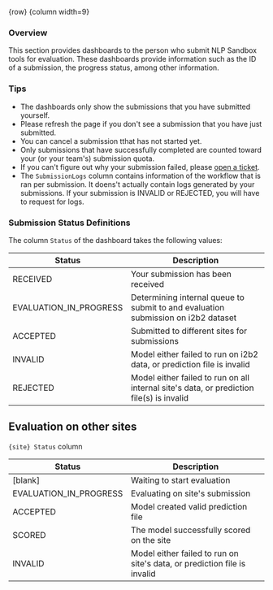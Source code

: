 <!-- markdownlint-disable-next-line first-line-h1 -->
{row}
{column width=9}

### Overview

This section provides dashboards to the person who submit NLP Sandbox tools for evaluation. These dashboards provide information such as the ID of a submission, the progress status, among other information.

### Tips

- The dashboards only show the submissions that you have submitted yourself.
- Please refresh the page if you don't see a submission that you have just submitted.
- You can cancel a submission tthat has not started yet.
- Only submissions that have successfully completed are counted toward your (or your team's) submission quota.
- If you can't figure out why your submission failed, please [open a ticket].
- The `SubmissionLogs` column contains information of the workflow that is ran per submission. It doens't actually contain logs generated by your submissions. If your submission is INVALID or REJECTED, you will have to request for logs.

### Submission Status Definitions

The column `Status` of the dashboard takes the following values: 

Status | Description
---|---
RECEIVED | Your submission has been received
EVALUATION_IN_PROGRESS | Determining internal queue to submit to and evaluation submission on i2b2 dataset
ACCEPTED | Submitted to different sites for submissions
INVALID | Model either failed to run on i2b2 data, or prediction file is invalid
REJECTED | Model either failed to run on all internal site's data, or prediction file(s) is invalid

## Evaluation on other sites

`{site} Status` column

Status | Description
---|---
[blank] | Waiting to start evaluation
EVALUATION_IN_PROGRESS | Evaluating on site's submission
ACCEPTED | Model created valid prediction file
SCORED | The model successfully scored on the site
INVALID | Model either failed to run on site's data, or prediction file is invalid

<!-- Links -->

[open a ticket]: https://www.synapse.org/#!Synapse:syn22277123/discussion/threadId=7774
